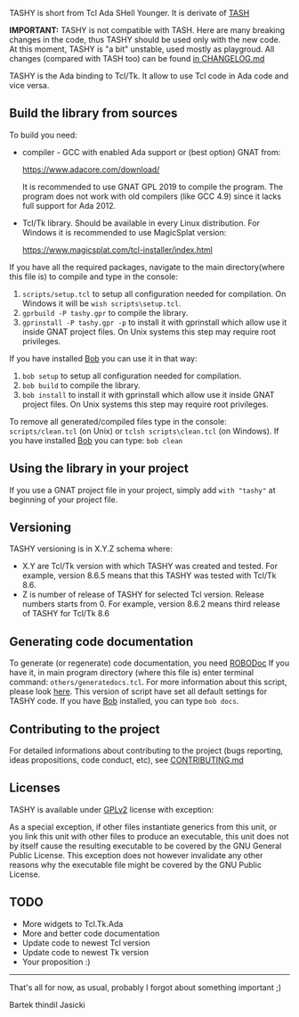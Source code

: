 TASHY is short from Tcl Ada SHell Younger. It is derivate of [TASH](http://tcladashell.sourceforge.net/)

**IMPORTANT:** TASHY is not compatible with TASH. Here are many breaking
changes in the code, thus TASHY should be used only with the new code. At
this moment, TASHY is "a bit" unstable, used mostly as playgroud. All changes
(compared with TASH too) can be found [in CHANGELOG.md](CHANGELOG.md)

TASHY is the Ada binding to Tcl/Tk. It allow to use Tcl code in Ada code and
vice versa.

## Build the library from sources

To build you need:

* compiler - GCC with enabled Ada support or (best option) GNAT from:

  https://www.adacore.com/download/

  It is recommended to use GNAT GPL 2019 to compile the program.
  The program does not work with old compilers (like GCC 4.9) since it
  lacks full support for Ada 2012.

* Tcl/Tk library. Should be available in every Linux distribution. For
  Windows it is recommended to use MagicSplat version:

  https://www.magicsplat.com/tcl-installer/index.html

If you have all the required packages, navigate to the main directory(where
this file is) to compile and type in the console:

1. `scripts/setup.tcl` to setup all configuration needed for compilation.
   On Windows it will be `wish scripts\setup.tcl`.
2. `gprbuild -P tashy.gpr` to compile the library.
3. `gprinstall -P tashy.gpr -p` to install it with gprinstall which allow use
   it inside GNAT project files. On Unix systems this step may require root
   privileges.

If you have installed [Bob](https://github.com/thindil/bob) you can use it in
that way:

1. `bob setup` to setup all configuration needed for compilation.
2. `bob build` to compile the library.
3. `bob install` to install it with gprinstall which allow use
   it inside GNAT project files. On Unix systems this step may require root
   privileges.

To remove all generated/compiled files type in the console:
`scripts/clean.tcl` (on Unix) or `tclsh scripts\clean.tcl` (on Windows).
If you have installed [Bob](https://github.com/thindil/bob) you can type:
`bob clean`

## Using the library in your project

If you use a GNAT project file in your project, simply add `with "tashy"` at
beginning of your project file.

## Versioning

TASHY versioning is in X.Y.Z schema where:

* X.Y are Tcl/Tk version with which TASHY was created and tested. For example,
  version 8.6.5 means that this TASHY was tested with Tcl/Tk 8.6.
* Z is number of release of TASHY for selected Tcl version. Release numbers
  starts from 0. For example, version 8.6.2 means third release of TASHY for
  Tcl/Tk 8.6

## Generating code documentation

To generate (or regenerate) code documentation, you need [ROBODoc](https://rfsber.home.xs4all.nl/Robo/)
If you have it, in main program directory (where this file is) enter terminal
command: `others/generatedocs.tcl`. For more information about this script,
please look [here](https://github.com/thindil/roboada#generatedocstcl). This
version of script have set all default settings for TASHY code. If you have
[Bob](https://github.com/thindil/bob) installed, you can type `bob docs`.

## Contributing to the project

For detailed informations about contributing to the project (bugs reporting,
ideas propositions, code conduct, etc), see [CONTRIBUTING.md](CONTRIBUTING.md)

## Licenses

TASHY is available under [GPLv2](COPYING) license with exception:

As a special exception, if other files instantiate generics from this unit,
or you link this unit with other files to produce an executable, this unit
does not by itself cause the resulting executable to be covered by the GNU
General Public License. This exception does not however invalidate any other
reasons why the executable file might be covered by the GNU Public License.

## TODO

* More widgets to Tcl.Tk.Ada
* More and better code documentation
* Update code to newest Tcl version
* Update code to newest Tk version
* Your proposition :)

----

That's all for now, as usual, probably I forgot about something important ;)

Bartek thindil Jasicki
